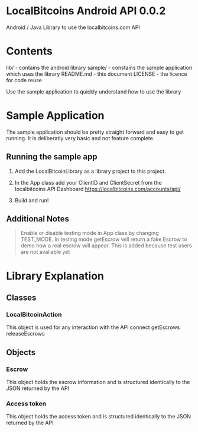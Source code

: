 LocalBitcoins Android API 0.0.2
====================
Android / Java Library to use the localbitcoins.com API

# Contents
lib/ - contains the android library
sample/ - constains the sample application which uses the library
README.md - this document
LICENSE - the licence for code reuse

Use the sample application to quickly understand how to use the library

Sample Application
====================
The sample application should be pretty straight forward and easy to get running. It is deliberatly very basic and not feature complete.

## Running the sample app

1. Add the LocalBitcoinLibrary as a library project to this project.

2. In the App class add your ClientID and ClientSecret from the localbitcoins API Dashboard https://localbitcoins.com/accounts/api/

3. Build and run!

## Additional Notes

> Enable or disable testing mode in App class by changing TEST_MODE. In testing mode getEscrow will return a fake Escrow to demo how a real escrow will appear. This is added because test users are not avaliable yet

Library Explanation
====================
## Classes
### LocalBitcoinAction
This object is used for any interaction with the API
connect
getEscrows
releaseEscrows
## Objects
### Escrow
This object holds the escrow information and is structured identically to the JSON returned by the API
### Access token
This object holds the access token and is structured identically to the JSON returned by the API
